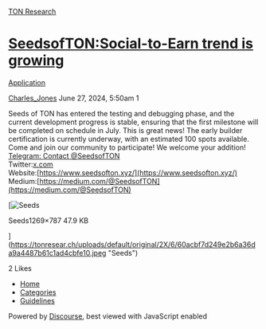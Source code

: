 [TON Research](/)

# [SeedsofTON:Social-to-Earn trend is growing](/t/seedsofton-social-to-earn-trend-is-growing/26154)

[Application](/c/application/20) 

    

[Charles\_Jones](https://tonresear.ch/u/Charles_Jones)   June 27, 2024, 5:50am  1

Seeds of TON has entered the testing and debugging phase, and the current development progress is stable, ensuring that the first milestone will be completed on schedule in July. This is great news! The early builder certification is currently underway, with an estimated 100 spots available. Come and join our community to participate! We welcome your addition!  
[Telegram: Contact @SeedsofTON](http://t.me/SeedsofTON)  
Twitter:[x.com](https://x.com/SeedsofTon)  
Website:[https://www.seedsofton.xyz/](https://www.seedsofton.xyz/)  
Medium:[https://medium.com/@SeedsofTON](https://medium.com/@SeedsofTON)  

[![Seeds](https://tonresear.ch/uploads/default/optimized/2X/6/60acbf7d249e2b6a36da9a4487b61c1ad4cbfe10_2_690x427.jpeg)

Seeds1269×787 47.9 KB

](https://tonresear.ch/uploads/default/original/2X/6/60acbf7d249e2b6a36da9a4487b61c1ad4cbfe10.jpeg "Seeds")

  2 Likes

*   [Home](/)
*   [Categories](/categories)
*   [Guidelines](/guidelines)

Powered by [Discourse](https://www.discourse.org), best viewed with JavaScript enabled